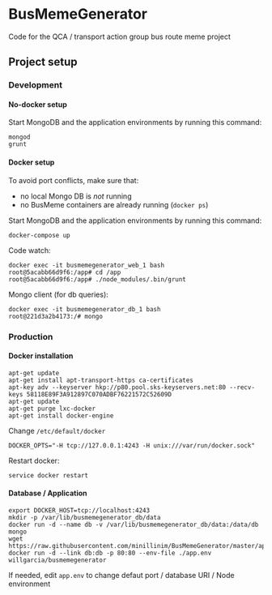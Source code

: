 # BusMemeGenerator
Code for the QCA / transport action group bus route meme project

## Project setup

### Development

#### No-docker setup

Start MongoDB and the application environments by running this command:

```
mongod
grunt
```

#### Docker setup

To avoid port conflicts, make sure that:
* no local Mongo DB is *not* running
* no BusMeme containers are already running (`docker ps`)

Start MongoDB and the application environments by running this command:
```
docker-compose up
```

Code watch:

```
docker exec -it busmemegenerator_web_1 bash
root@5acabb66d9f6:/app# cd /app
root@5acabb66d9f6:/app# ./node_modules/.bin/grunt
```

Mongo client (for db queries): 
```
docker exec -it busmemegenerator_db_1 bash
root@221d3a2b4173:/# mongo
```

### Production

#### Docker installation

```
apt-get update
apt-get install apt-transport-https ca-certificates
apt-key adv --keyserver hkp://p80.pool.sks-keyservers.net:80 --recv-keys 58118E89F3A912897C070ADBF76221572C52609D
apt-get update
apt-get purge lxc-docker
apt-get install docker-engine
```

Change `/etc/default/docker`

```
DOCKER_OPTS="-H tcp://127.0.0.1:4243 -H unix:///var/run/docker.sock"
```

Restart docker:

```
service docker restart
```

#### Database / Application

```
export DOCKER_HOST=tcp://localhost:4243
mkdir -p /var/lib/busmemegenerator_db/data
docker run -d --name db -v /var/lib/busmemegenerator_db/data:/data/db mongo
wget https://raw.githubusercontent.com/minillinim/BusMemeGenerator/master/app.env
docker run -d --link db:db -p 80:80 --env-file ./app.env  willgarcia/busmemegenerator
```

If needed, edit `app.env` to change defaut port / database URI / Node environment
